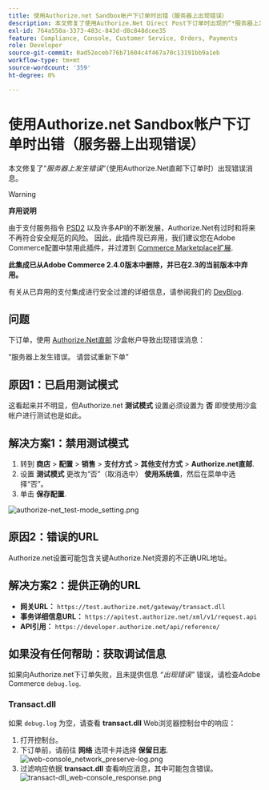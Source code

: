 ```yaml
---
title: 使用Authorize.net Sandbox帐户下订单时出错（服务器上出现错误）
description: 本文修复了使用Authorize.Net Direct Post下订单时出现的“*服务器上发生错误*”错误消息。
exl-id: 764a550a-3373-483c-843d-d8c848dcee35
feature: Compliance, Console, Customer Service, Orders, Payments
role: Developer
source-git-commit: 0ad52eceb776b71604c4f467a70c13191bb9a1eb
workflow-type: tm+mt
source-wordcount: '359'
ht-degree: 0%

---
```


# 使用Authorize.net Sandbox帐户下订单时出错（服务器上出现错误）

本文修复了“*服务器上发生错误*“（使用Authorize.Net直邮下订单时）出现错误消息。

>[!WARNING]
>
>**弃用说明**
>
>由于支付服务指令 [PSD2](https://docs.magento.com/user-guide/v2.3/stores/compliance-payment-services-directive.html) 以及许多API的不断发展，Authorize.Net有过时和将来不再符合安全规范的风险。 因此，此插件现已弃用，我们建议您在Adobe Commerce配置中禁用此插件，并过渡到 [Commerce Marketplace扩展](https://marketplace.magento.com/extensions.html).
>
>**此集成已从Adobe Commerce 2.4.0版本中删除，并已在2.3的当前版本中弃用。**
>
>有关从已弃用的支付集成进行安全过渡的详细信息，请参阅我们的 [DevBlog](https://community.magento.com/t5/Magento-DevBlog/Deprecation-of-Magento-core-payment-integrations/ba-p/426445).

## 问题

下订单，使用 [Authorize.Net直邮](https://docs.magento.com/user-guide/v2.3/payment/authorize-net-direct-post.html) 沙盒帐户导致出现错误消息：

>>
“服务器上发生错误。 请尝试重新下单”

## 原因1：已启用测试模式

这看起来并不明显，但Authorize.net **测试模式** 设置必须设置为 **否** 即使使用沙盒帐户进行测试也是如此。

## 解决方案1：禁用测试模式

1. 转到 **商店** > **配置** > **销售** > **支付方式** > **其他支付方式** > **Authorize.net直邮**.
1. 设置 **测试模式** 更改为“否”（取消选中） **使用系统值**，然后在菜单中选择“否”。
1. 单击 **保存配置**.

![authorize-net_test-mode_setting.png](/help/troubleshooting/miscellaneous/assets/authorize-net_test-mode_setting.png)

## 原因2：错误的URL

Authorize.net设置可能包含关键Authorize.Net资源的不正确URL地址。

## 解决方案2：提供正确的URL

* **网关URL：**   `https://test.authorize.net/gateway/transact.dll`
* **事务详细信息URL：**   `https://apitest.authorize.net/xml/v1/request.api`
* **API引用：**   `https://developer.authorize.net/api/reference/`

## 如果没有任何帮助：获取调试信息

如果向Authorize.net下订单失败，且未提供信息 *“出现错误”* 错误，请检查Adobe Commerce `debug.log`.

### Transact.dll

如果 `debug.log` 为空，请查看 **transact.dll** Web浏览器控制台中的响应：

1. 打开控制台。
1. 下订单前，请前往 **网络** 选项卡并选择 **保留日志**.    ![web-console_network_preserve-log.png](assets/web-console_network_preserve-log.png)
1. 过滤响应依据 **transact.dll** 查看响应消息，其中可能包含错误。    ![transact-dll_web-console_response.png](assets/transact-dll_web-console_response.png)

